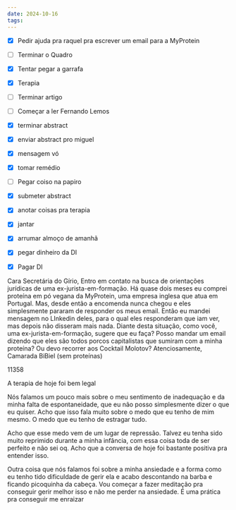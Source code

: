 ```yaml
---
date: 2024-10-16
tags:
---
```

- [x] Pedir ajuda pra raquel pra escrever um email para a MyProtein
- [ ] Terminar o Quadro
- [x] Tentar pegar a garrafa
- [x] Terapia
- [ ] Terminar artigo
- [ ] Começar a ler Fernando Lemos
- [x] terminar abstract
- [x] enviar abstract pro miguel
- [x] mensagem vó
- [x] tomar remédio
- [ ] Pegar coiso na papiro
- [x] submeter abstract
- [x] anotar coisas pra terapia
- [x] jantar
- [x] arrumar almoço de amanhã
- [x] pegar dinheiro da DI
- [x] Pagar DI


Cara Secretária do Gírio, 
Entro em contato na busca de orientações jurídicas de uma ex-jurista-em-formação. 
Há quase dois meses eu comprei proteína em pó vegana da MyProtein, uma empresa inglesa que atua em Portugal. Mas, desde então a encomenda nunca chegou e eles simplesmente pararam de responder os meus email. Então eu mandei mensagem no LInkedin deles, para o qual eles responderam que iam ver, mas depois não disseram mais nada. 
Diante desta situação, como você, uma ex-jurista-em-formação, sugere que eu faça? Posso mandar um email dizendo que eles são todos porcos capitalistas que sumiram com a minha proteína? Ou devo recorrer aos Cocktail Molotov?
Atenciosamente, 
Camarada BiBiel (sem proteínas)

11358



A terapia de hoje foi bem legal

Nós falamos um pouco mais sobre o meu sentimento de inadequação e da minha falta de espontaneidade, que  eu não posso simplesmente dizer o que eu quiser. Acho que isso fala muito sobre o medo que eu tenho de mim mesmo. O medo que eu tenho de estragar tudo. 

Acho que esse medo vem de um lugar de repressão. Talvez eu tenha sido muito reprimido durante a minha infância, com essa coisa toda de ser perfeito e não sei oq. Acho que a conversa de hoje foi bastante positiva pra entender isso. 

Outra coisa que nós falamos foi sobre a minha ansiedade e a forma como eu tenho tido dificuldade de gerir ela e acabo descontando na barba e ficando picoquinha da cabeça. Vou começar a fazer meditação pra conseguir gerir melhor  isso e não me perder na ansiedade. É uma prática pra conseguir me enraizar